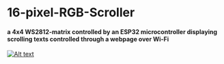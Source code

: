 # 16-pixel-RGB-Scroller

#### a 4x4 WS2812-matrix controlled by an ESP32 microcontroller displaying scrolling texts controlled through a webpage over Wi-Fi

[![Alt text](https://img.youtube.com/vi/OYNrRiPt8N4/0.jpg)](https://www.youtube.com/watch?v=OYNrRiPt8N4)
